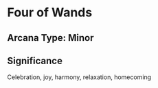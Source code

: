 # Four of Wands

## Arcana Type: Minor

## Significance 

Celebration, joy, harmony, relaxation, homecoming
